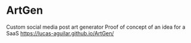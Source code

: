 # ArtGen
Custom social media post art generator
Proof of concept of an idea for a SaaS
https://lucas-aguilar.github.io/ArtGen/
